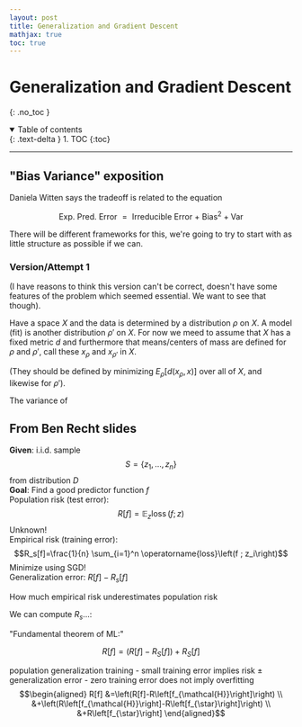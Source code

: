 ```yaml
---
layout: post
title: Generalization and Gradient Descent
mathjax: true
toc: true
---
```


<!-- {% include toc.html html=content sanitize=true class="inline_toc" id="my_toc" h_min=2 h_max=3 %} -->

# Generalization and Gradient Descent

{: .no_toc }

<details open markdown="block">
  <summary>
    Table of contents
  </summary>
  {: .text-delta }
1. TOC
{:toc}
</details>

---

## "Bias Variance" exposition

Daniela Witten says the tradeoff is related to the equation

$$\text{Exp. Pred. Error }=\text{ Irreducible Error + Bias}^2+ \text{Var}$$

There will be different frameworks for this, we're going to try to start with as little structure as possible if we can.

### Version/Attempt 1

(I have reasons to think this version can't be correct, doesn't have some features of the problem which seemed essential. We want to see that though).

Have a space $X$ and the data is determined by a distribution $\rho$ on $X$. A model (fit) is another distribution $\rho'$ on $X$. For now we meed to assume that $X$ has a fixed metric $d$ and furthermore that means/centers of mass are defined for $\rho$ and $\rho'$, call these $x_{\rho}$ and $x_{\rho'}$ in $X$.

(They should be defined by minimizing $E_{\rho}[d(x_{\rho}, x)]$ over all of $X$, and likewise for $\rho'$).

The variance of

## From Ben Recht slides

**Given**: i.i.d. sample $$S=\left\{z_1, \ldots, z_n\right\}$$ from distribution $D$\
**Goal**: Find a good predictor function $f$\
Population risk (test error): $$R[f]=\mathbb{E}_z \operatorname{loss}(f ; z)$$ Unknown!\
Empirical risk (training error): $$R_s[f]=\frac{1}{n} \sum_{i=1}^n \operatorname{loss}\left(f ; z_i\right)$$ Minimize using SGD!\
Generalization error: $R[f]-R_s[f]$

How much empirical risk underestimates population risk

We can compute $R_s \ldots$:

"Fundamental theorem of ML:"

$$R[f]=\left(R[f]-R_S[f]\right)+R_S[f]$$

population generalization training - small training error implies risk ± generalization error - zero training error does not imply overfitting $$\begin{aligned}
R[f] &=\left(R[f]-R\left[f_{\mathcal{H}}\right]\right) \\
&+\left(R\left[f_{\mathcal{H}}\right]-R\left[f_{\star}\right]\right) \\
&+R\left[f_{\star}\right]
\end{aligned}$$
